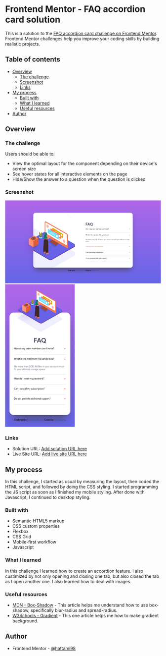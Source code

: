 # Frontend Mentor - FAQ accordion card solution

This is a solution to the [FAQ accordion card challenge on Frontend Mentor](https://www.frontendmentor.io/challenges/faq-accordion-card-XlyjD0Oam). Frontend Mentor challenges help you improve your coding skills by building realistic projects. 

## Table of contents

- [Overview](#overview)
  - [The challenge](#the-challenge)
  - [Screenshot](#screenshot)
  - [Links](#links)
- [My process](#my-process)
  - [Built with](#built-with)
  - [What I learned](#what-i-learned)
  - [Useful resources](#useful-resources)
- [Author](#author)

## Overview

### The challenge

Users should be able to:

- View the optimal layout for the component depending on their device's screen size
- See hover states for all interactive elements on the page
- Hide/Show the answer to a question when the question is clicked

### Screenshot

![Desktop](screenshot/Desktop.png)
![Mobile](screenshot/Mobile.png)

### Links

- Solution URL: [Add solution URL here](https://your-solution-url.com)
- Live Site URL: [Add live site URL here](https://your-live-site-url.com)

## My process

In this challenge, I started as usual by measuring the layout, then coded the HTML script, and followed by doing the CSS styling. I started programming the JS script as soon as I finished my mobile styling. After done with Javascript, I continued to desktop styling.

### Built with

- Semantic HTML5 markup
- CSS custom properties
- Flexbox
- CSS Grid
- Mobile-first workflow
- Javascript

### What I learned

In this challenge I learned how to create an accordion feature. I also custimized by not only opening and closing one tab, but also closed the tab as I open another one. I also learned how to deal with images.

### Useful resources

- [MDN - Box-Shadow](https://developer.mozilla.org/en-US/docs/Web/CSS/box-shadow) - This article helps me understand how to use box-shadow, specifically blur-radius and spread-radius.
- [W3Schools - Gradient](https://www.w3schools.com/css/css3_gradients.asp) - This one article helps me how to make gradient background.

## Author

- Frontend Mentor - [@hattami98](https://www.frontendmentor.io/profile/hattami98)
